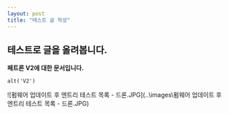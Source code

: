 ```yaml
---
layout: post
title: "테스트 글 작성"
---
```


## 테스트로 글을 올려봅니다.

**페트론 V2에 대한 문서입니다.**

```alt('V2')```


![펌웨어 업데이트 후 엔트리 테스트 목록 - 드론.JPG](..\images\펌웨어 업데이트 후 엔트리 테스트 목록 - 드론.JPG)
